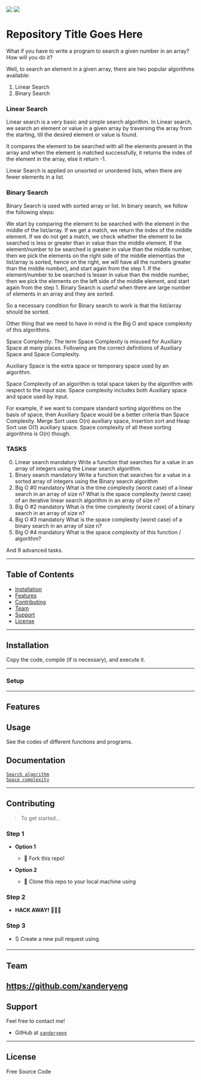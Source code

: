 <img src="https://www.cdn.geeksforgeeks.org/wp-content/uploads/Linear-Search.png">
<img src="https://www.cdn.geeksforgeeks.org/wp-content/uploads/Binary-Search.png">

# Repository Title Goes Here

What if you have to write a program to search a given number in an array? How will you do it?

Well, to search an element in a given array, there are two popular algorithms available:

1. Linear Search
2. Binary Search
### Linear Search ###
Linear search is a very basic and simple search algorithm. In Linear search, we search an element or value in a given array by traversing the array from the starting, till the desired element or value is found.

It compares the element to be searched with all the elements present in the array and when the element is matched successfully, it returns the index of the element in the array, else it return -1.

Linear Search is applied on unsorted or unordered lists, when there are fewer elements in a list.

### Binary Search ###
Binary Search is used with sorted array or list. In binary search, we follow the following steps:

We start by comparing the element to be searched with the element in the middle of the list/array.
If we get a match, we return the index of the middle element.
If we do not get a match, we check whether the element to be searched is less or greater than in value than the middle element.
If the element/number to be searched is greater in value than the middle number, then we pick the elements on the right side of the middle element(as the list/array is sorted, hence on the right, we will have all the numbers greater than the middle number), and start again from the step 1.
If the element/number to be searched is lesser in value than the middle number, then we pick the elements on the left side of the middle element, and start again from the step 1.
Binary Search is useful when there are large number of elements in an array and they are sorted.

So a necessary condition for Binary search to work is that the list/array should be sorted.

Other thing that we need to have in mind is the Big O and space complexity of this algorithms.

Space Complexity:
The term Space Complexity is misused for Auxiliary Space at many places. Following are the correct definitions of Auxiliary Space and Space Complexity.

Auxiliary Space is the extra space or temporary space used by an algorithm.

Space Complexity of an algorithm is total space taken by the algorithm with respect to the input size. Space complexity includes both Auxiliary space and space used by input.

For example, if we want to compare standard sorting algorithms on the basis of space, then Auxiliary Space would be a better criteria than Space Complexity. Merge Sort uses O(n) auxiliary space, Insertion sort and Heap Sort use O(1) auxiliary space. Space complexity of all these sorting algorithms is O(n) though.

### TASKS ###
0. Linear search mandatory
Write a function that searches for a value in an array of integers using the Linear search algorithm.
1. Binary search mandatory
Write a function that searches for a value in a sorted array of integers using the Binary search algorithm
2. Big O #0 mandatory
What is the time complexity (worst case) of a linear search in an array of size n?
What is the space complexity (worst case) of an iterative linear search algorithm in an array of size n?
4. Big O #2 mandatory
What is the time complexity (worst case) of a binary search in an array of size n?
5. Big O #3 mandatory
What is the space complexity (worst case) of a binary search in an array of size n?
6. Big O #4 mandatory
What is the space complexity of this function / algorithm?

And 9 advanced tasks.

---

## Table of Contents

- [Installation](#installation)
- [Features](#features)
- [Contributing](#contributing)
- [Team](#team)
- [Support](#support)
- [License](#license)


---

## Installation

Copy the code, compile (if is necessary), and execute it.

---

### Setup

---

## Features
## Usage 

See the codes of different functions and programs.

## Documentation 

<a href="https://intranet.hbtn.io/rltoken/ntNFhA9urmBxZfcn8gjsqw">`Search algorithm`</a><br>
<a href="https://intranet.hbtn.io/rltoken/pPScxisIQ0eOPBPXkjcEmg">`Space complexity`</a><br>

---

## Contributing

> To get started...

### Step 1

- **Option 1**
    - 🍴 Fork this repo!

- **Option 2**
    - 👯 Clone this repo to your local machine using 

### Step 2

- **HACK AWAY!** 🔨🔨🔨

### Step 3

- 🔃 Create a new pull request using. 
---

## Team

https://github.com/xanderyeng
---

## Support

Feel free to contact me!

- GitHub at <a href="https://github.com/xanderyeng">`xanderyeng`</a>

---

## License

Free Source Code
